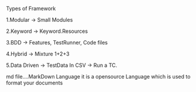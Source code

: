 Types of Framework

1.Modular -> Small Modules

2.Keyword -> Keyword.Resources

3.BDD -> Features, TestRunner, Code files

4.Hybrid -> Mixture 1+2+3

5.Data Driven -> TestData In CSV -> Run a TC.

md file....MarkDown Language it is a opensource Language which is used to format your documents
